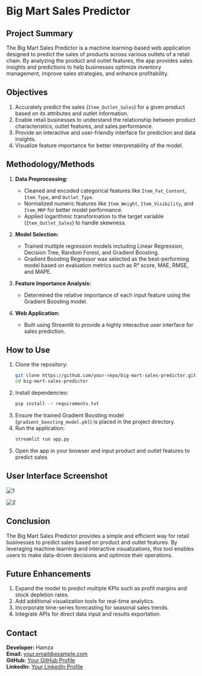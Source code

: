 # **Big Mart Sales Predictor**

## **Project Summary**
The Big Mart Sales Predictor is a machine learning-based web application designed to predict the sales of products across various outlets of a retail chain. By analyzing the product and outlet features, the app provides sales insights and predictions to help businesses optimize inventory management, improve sales strategies, and enhance profitability.  

## **Objectives**
1. Accurately predict the sales (`Item_Outlet_Sales`) for a given product based on its attributes and outlet information.  
2. Enable retail businesses to understand the relationship between product characteristics, outlet features, and sales performance.  
3. Provide an interactive and user-friendly interface for prediction and data insights.  
4. Visualize feature importance for better interpretability of the model.  

## **Methodology/Methods**
1. **Data Preprocessing:**
   - Cleaned and encoded categorical features like `Item_Fat_Content`, `Item_Type`, and `Outlet_Type`.  
   - Normalized numeric features like `Item_Weight`, `Item_Visibility`, and `Item_MRP` for better model performance.  
   - Applied logarithmic transformation to the target variable (`Item_Outlet_Sales`) to handle skewness.  

2. **Model Selection:**
   - Trained multiple regression models including Linear Regression, Decision Tree, Random Forest, and Gradient Boosting.  
   - Gradient Boosting Regressor was selected as the best-performing model based on evaluation metrics such as R² score, MAE, RMSE, and MAPE.  

3. **Feature Importance Analysis:**
   - Determined the relative importance of each input feature using the Gradient Boosting model.  

4. **Web Application:**
   - Built using Streamlit to provide a highly interactive user interface for sales prediction.  

## **How to Use**
1. Clone the repository:
   ```bash
   git clone https://github.com/your-repo/big-mart-sales-predictor.git
   cd big-mart-sales-predictor
   ```
2. Install dependencies:
   ```bash
   pip install -r requirements.txt
   ```
3. Ensure the trained Gradient Boosting model (`gradient_boosting_model.pkl`) is placed in the project directory.  
4. Run the application:
   ```bash
   streamlit run app.py
   ```
5. Open the app in your browser and input product and outlet features to predict sales.  

## **User Interface Screenshot**
![1](https://github.com/user-attachments/assets/adfea1d8-a5b1-4a26-a9d5-b34da6cf2dca)

![2](https://github.com/user-attachments/assets/06f04f53-c7dc-4901-8aff-a130a3a66df5)

## **Conclusion**
The Big Mart Sales Predictor provides a simple and efficient way for retail businesses to predict sales based on product and outlet features. By leveraging machine learning and interactive visualizations, this tool enables users to make data-driven decisions and optimize their operations.

## **Future Enhancements**
1. Expand the model to predict multiple KPIs such as profit margins and stock depletion rates.  
2. Add additional visualization tools for real-time analytics.  
3. Incorporate time-series forecasting for seasonal sales trends.  
4. Integrate APIs for direct data input and results exportation.  

## **Contact**
**Developer:** Hamza  
**Email:** your.email@example.com  
**GitHub:** [Your GitHub Profile](https://github.com/mrhamxo)  
**LinkedIn:** [Your LinkedIn Profile](https://www.linkedin.com/in/muhammad-hamza-khattak/)  
